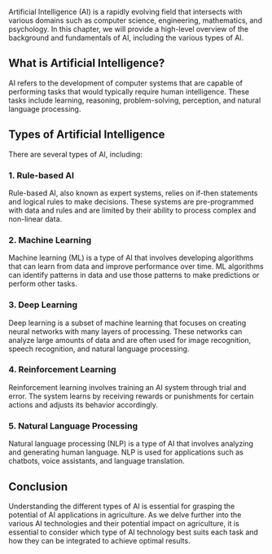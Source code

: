 
Artificial Intelligence (AI) is a rapidly evolving field that intersects with various domains such as computer science, engineering, mathematics, and psychology. In this chapter, we will provide a high-level overview of the background and fundamentals of AI, including the various types of AI.

What is Artificial Intelligence?
--------------------------------

AI refers to the development of computer systems that are capable of performing tasks that would typically require human intelligence. These tasks include learning, reasoning, problem-solving, perception, and natural language processing.

Types of Artificial Intelligence
--------------------------------

There are several types of AI, including:

### 1. Rule-based AI

Rule-based AI, also known as expert systems, relies on if-then statements and logical rules to make decisions. These systems are pre-programmed with data and rules and are limited by their ability to process complex and non-linear data.

### 2. Machine Learning

Machine learning (ML) is a type of AI that involves developing algorithms that can learn from data and improve performance over time. ML algorithms can identify patterns in data and use those patterns to make predictions or perform other tasks.

### 3. Deep Learning

Deep learning is a subset of machine learning that focuses on creating neural networks with many layers of processing. These networks can analyze large amounts of data and are often used for image recognition, speech recognition, and natural language processing.

### 4. Reinforcement Learning

Reinforcement learning involves training an AI system through trial and error. The system learns by receiving rewards or punishments for certain actions and adjusts its behavior accordingly.

### 5. Natural Language Processing

Natural language processing (NLP) is a type of AI that involves analyzing and generating human language. NLP is used for applications such as chatbots, voice assistants, and language translation.

Conclusion
----------

Understanding the different types of AI is essential for grasping the potential of AI applications in agriculture. As we delve further into the various AI technologies and their potential impact on agriculture, it is essential to consider which type of AI technology best suits each task and how they can be integrated to achieve optimal results.
